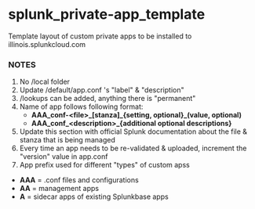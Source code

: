 # splunk_private-app_template
Template layout of custom private apps to be installed to illinois.splunkcloud.com

### NOTES
1) No /local folder
2) Update /default/app.conf 's "label" & "description"
3) /lookups can be added, anything there is "permanent"
4) Name of app follows following format:
   * **AAA\_conf-\<file\>\_[stanza]\_{setting, optional}\_(value, optional)**
   * **AAA\_conf\_\<description\>\_{additional optional descriptions}**
6) Update this section with official Splunk documentation about the file & stanza that is being managed
7) Every time an app needs to be re-validated & uploaded, increment the "version" value in app.conf
8) App prefix used for different "types" of custom apss
  * **AAA** = .conf files and configurations
  * **AA** = management apps
  * **A** = sidecar apps of existing Splunkbase apps
